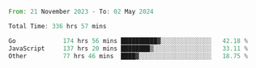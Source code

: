 <!--START_SECTION:waka-->

```rust
From: 21 November 2023 - To: 02 May 2024

Total Time: 336 hrs 57 mins

Go             174 hrs 56 mins ██████████▓░░░░░░░░░░░░░░   42.18 %
JavaScript     137 hrs 20 mins ████████▒░░░░░░░░░░░░░░░░   33.11 %
Other          77 hrs 46 mins  ████▓░░░░░░░░░░░░░░░░░░░░   18.75 %
```

<!--END_SECTION:waka-->
